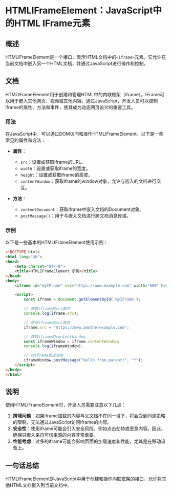 <!--
Meta Description: # HTMLIFrameElement：JavaScript中的HTML IFrame元素 ## 概述 HTMLIFrameElement是一个接口，表示HTML文档中的`<iframe>`元素。它允许在当前文档中嵌入另一个HTML文档，并通过JavaScript进行操作和控制。 ## 文档 HTM...
Meta Keywords: iframe, src, html, iframewindow, htmliframeelement
-->

# HTMLIFrameElement：JavaScript中的HTML IFrame元素

## 概述
HTMLIFrameElement是一个接口，表示HTML文档中的`<iframe>`元素。它允许在当前文档中嵌入另一个HTML文档，并通过JavaScript进行操作和控制。

## 文档
HTMLIFrameElement用于创建和管理HTML中的内联框架（iframe）。IFrame可以用于嵌入其他网页、视频或其他内容。通过JavaScript，开发人员可以控制iframe的属性、方法和事件，使其成为动态网页设计的重要工具。

### 用法
在JavaScript中，可以通过DOM访问和操作HTMLIFrameElement。以下是一些常见的属性和方法：

- **属性**：
  - `src`：设置或获取iframe的URL。
  - `width`：设置或获取iframe的宽度。
  - `height`：设置或获取iframe的高度。
  - `contentWindow`：获取iframe的window对象，允许与嵌入的文档进行交互。

- **方法**：
  - `contentDocument`：获取iframe中嵌入文档的Document对象。
  - `postMessage()`：用于与嵌入文档进行跨文档消息传递。

### 示例
以下是一些基本的HTMLIFrameElement使用示例：

```html
<!DOCTYPE html>
<html lang="zh">
<head>
    <meta charset="UTF-8">
    <title>HTMLIFrameElement 示例</title>
</head>
<body>
    <iframe id="myIFrame" src="https://www.example.com" width="600" height="400"></iframe>

    <script>
        const iframe = document.getElementById('myIFrame');

        // 获取iframe的src属性
        console.log(iframe.src);

        // 修改iframe的src属性
        iframe.src = "https://www.anotherexample.com";

        // 获取iframe的contentWindow
        const iframeWindow = iframe.contentWindow;
        console.log(iframeWindow);

        // 向iframe发送消息
        iframeWindow.postMessage("Hello from parent!", "*");
    </script>
</body>
</html>
```

## 说明
使用HTMLIFrameElement时，开发人员需要注意以下几点：

1. **跨域问题**：如果iframe加载的内容与父文档不在同一域下，将会受到同源策略的限制，无法通过JavaScript访问iframe的内容。
2. **安全性**：使用iframe可能会引入安全风险，例如点击劫持或恶意内容。因此，确保只嵌入来自可信来源的内容非常重要。
3. **性能考虑**：过多的iframe可能会影响页面的加载速度和性能，尤其是在移动设备上。

## 一句话总结
HTMLIFrameElement是JavaScript中用于创建和操作内联框架的接口，允许将其他HTML文档嵌入到当前文档中。